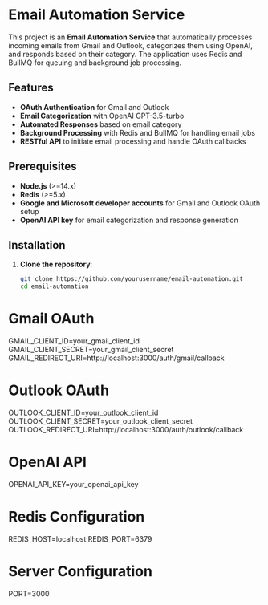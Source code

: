 # Email Automation Service

This project is an **Email Automation Service** that automatically processes incoming emails from Gmail and Outlook, categorizes them using OpenAI, and responds based on their category. The application uses Redis and BullMQ for queuing and background job processing.

## Features

- **OAuth Authentication** for Gmail and Outlook
- **Email Categorization** with OpenAI GPT-3.5-turbo
- **Automated Responses** based on email category
- **Background Processing** with Redis and BullMQ for handling email jobs
- **RESTful API** to initiate email processing and handle OAuth callbacks


## Prerequisites

- **Node.js** (>=14.x)
- **Redis** (>=5.x)
- **Google and Microsoft developer accounts** for Gmail and Outlook OAuth setup
- **OpenAI API key** for email categorization and response generation

## Installation

1. **Clone the repository**:
   ```bash
   git clone https://github.com/yourusername/email-automation.git
   cd email-automation
# Gmail OAuth
GMAIL_CLIENT_ID=your_gmail_client_id
GMAIL_CLIENT_SECRET=your_gmail_client_secret
GMAIL_REDIRECT_URI=http://localhost:3000/auth/gmail/callback

# Outlook OAuth
OUTLOOK_CLIENT_ID=your_outlook_client_id
OUTLOOK_CLIENT_SECRET=your_outlook_client_secret
OUTLOOK_REDIRECT_URI=http://localhost:3000/auth/outlook/callback

# OpenAI API
OPENAI_API_KEY=your_openai_api_key

# Redis Configuration
REDIS_HOST=localhost
REDIS_PORT=6379

# Server Configuration
PORT=3000

 
